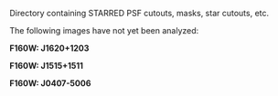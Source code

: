 Directory containing STARRED PSF cutouts, masks, star cutouts, etc.

The following images have not yet been analyzed:

**F160W: J1620+1203** 

**F160W: J1515+1511** 

**F160W: J0407-5006** 